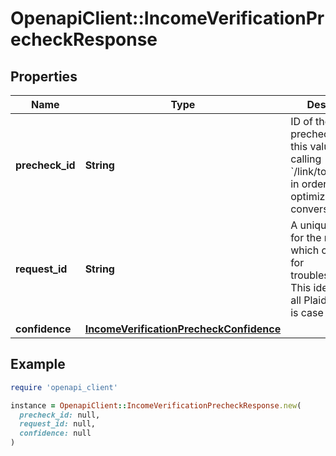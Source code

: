 # OpenapiClient::IncomeVerificationPrecheckResponse

## Properties

| Name | Type | Description | Notes |
| ---- | ---- | ----------- | ----- |
| **precheck_id** | **String** | ID of the precheck. Provide this value when calling &#x60;/link/token/create&#x60; in order to optimize Link conversion. |  |
| **request_id** | **String** | A unique identifier for the request, which can be used for troubleshooting. This identifier, like all Plaid identifiers, is case sensitive. |  |
| **confidence** | [**IncomeVerificationPrecheckConfidence**](IncomeVerificationPrecheckConfidence.md) |  |  |

## Example

```ruby
require 'openapi_client'

instance = OpenapiClient::IncomeVerificationPrecheckResponse.new(
  precheck_id: null,
  request_id: null,
  confidence: null
)
```

